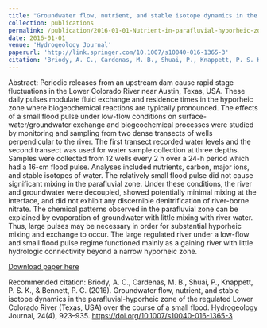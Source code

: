 ```yaml
---
title: "Groundwater flow, nutrient, and stable isotope dynamics in the parafluvial-hyporheic zone of the regulated Lower Colorado River (Texas, USA) over the course of a small flood"
collection: publications
permalink: /publication/2016-01-01-Nutrient-in-parafluvial-hyporheic-zone
date: 2016-01-01
venue: 'Hydrogeology Journal'
paperurl: '﻿http://link.springer.com/10.1007/s10040-016-1365-3'
citation: '﻿Briody, A. C., Cardenas, M. B., Shuai, P., Knappett, P. S. K., &amp; Bennett, P. C. (2016). Groundwater flow, nutrient, and stable isotope dynamics in the parafluvial-hyporheic zone of the regulated Lower Colorado River (Texas, USA) over the course of a small flood. Hydrogeology Journal, 24(4), 923–935. https://doi.org/10.1007/s10040-016-1365-3'
---
```

Abstract: Periodic releases from an upstream dam cause rapid stage fluctuations in the Lower Colorado River near Austin, Texas, USA. These daily pulses modulate fluid exchange and residence times in the hyporheic zone where biogeochemical reactions are typically pronounced. The effects of a small flood pulse under low-flow conditions on surface-water/groundwater exchange and biogeochemical processes were studied by monitoring and sampling from two dense transects of wells perpendicular to the river. The first transect recorded water levels and the second transect was used for water sample collection at three depths. Samples were collected from 12 wells every 2 h over a 24-h period which had a 16-cm flood pulse. Analyses included nutrients, carbon, major ions, and stable isotopes of water. The relatively small flood pulse did not cause significant mixing in the parafluvial zone. Under these conditions, the river and groundwater were decoupled, showed potentially minimal mixing at the interface, and did not exhibit any discernible denitrification of river-borne nitrate. The chemical patterns observed in the parafluvial zone can be explained by evaporation of groundwater with little mixing with river water. Thus, large pulses may be necessary in order for substantial hyporheic mixing and exchange to occur. The large regulated river under a low-flow and small flood pulse regime functioned mainly as a gaining river with little hydrologic connectivity beyond a narrow hyporheic zone.

[Download paper here](﻿http://link.springer.com/10.1007/s10040-016-1365-3)

Recommended citation: ﻿Briody, A. C., Cardenas, M. B., Shuai, P., Knappett, P. S. K., & Bennett, P. C. (2016). Groundwater flow, nutrient, and stable isotope dynamics in the parafluvial-hyporheic zone of the regulated Lower Colorado River (Texas, USA) over the course of a small flood. Hydrogeology Journal, 24(4), 923–935. https://doi.org/10.1007/s10040-016-1365-3